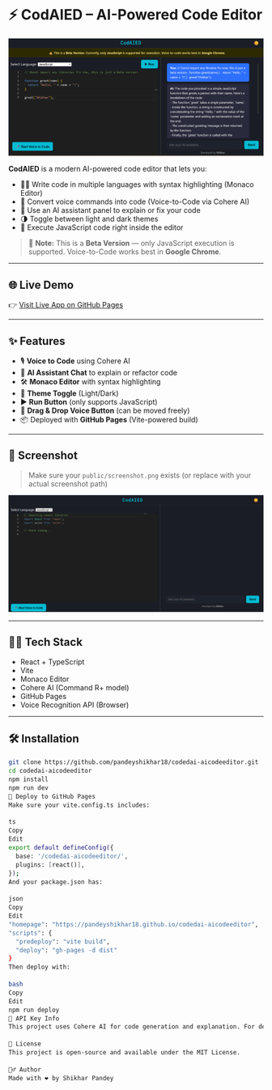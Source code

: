 # ⚡ CodAIED – AI-Powered Code Editor

![CodAIED Screenshot](public/screenshot1.png)

**CodAIED** is a modern AI-powered code editor that lets you:
- 👨‍💻 Write code in multiple languages with syntax highlighting (Monaco Editor)
- 🎤 Convert voice commands into code (Voice-to-Code via Cohere AI)
- 💬 Use an AI assistant panel to explain or fix your code
- 🌗 Toggle between light and dark themes
- 🚀 Execute JavaScript code right inside the editor

> 🧪 **Note:** This is a **Beta Version** — only JavaScript execution is supported. Voice-to-Code works best in **Google Chrome**.

---

## 🌐 Live Demo

👉 [Visit Live App on GitHub Pages](https://pandeyshikhar18.github.io/codedai-aicodeeditor)

---

## ✨ Features

- 🎙 **Voice to Code** using Cohere AI
- 🧠 **AI Assistant Chat** to explain or refactor code
- 🛠 **Monaco Editor** with syntax highlighting
- 🌙 **Theme Toggle** (Light/Dark)
- ▶️ **Run Button** (only supports JavaScript)
- 🧭 **Drag & Drop Voice Button** (can be moved freely)
- 📦 Deployed with **GitHub Pages** (Vite-powered build)

---

## 📸 Screenshot

> Make sure your `public/screenshot.png` exists (or replace with your actual screenshot path)

![Editor Screenshot](public/screenshot.png)

---

## 🧑‍💻 Tech Stack

- React + TypeScript
- Vite
- Monaco Editor
- Cohere AI (Command R+ model)
- GitHub Pages
- Voice Recognition API (Browser)

---

## 🛠 Installation

```bash
git clone https://github.com/pandeyshikhar18/codedai-aicodeeditor.git
cd codedai-aicodeeditor
npm install
npm run dev
🚀 Deploy to GitHub Pages
Make sure your vite.config.ts includes:

ts
Copy
Edit
export default defineConfig({
  base: '/codedai-aicodeeditor/',
  plugins: [react()],
});
And your package.json has:

json
Copy
Edit
"homepage": "https://pandeyshikhar18.github.io/codedai-aicodeeditor",
"scripts": {
  "predeploy": "vite build",
  "deploy": "gh-pages -d dist"
}
Then deploy with:

bash
Copy
Edit
npm run deploy
🔐 API Key Info
This project uses Cohere AI for code generation and explanation. For development purposes, the API key is used client-side. You may rotate/regenerate it periodically or use a proxy in production.

📜 License
This project is open-source and available under the MIT License.

🙋‍♂️ Author
Made with ❤️ by Shikhar Pandey
